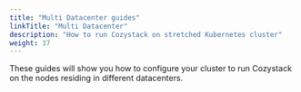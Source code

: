 ```yaml
---
title: "Multi Datacenter guides"
linkTitle: "Multi Datacenter"
description: "How to run Cozystack on stretched Kubernetes cluster"
weight: 37
---
```


These guides will show you how to configure your cluster to run Cozystack on the nodes residing in different datacenters.
